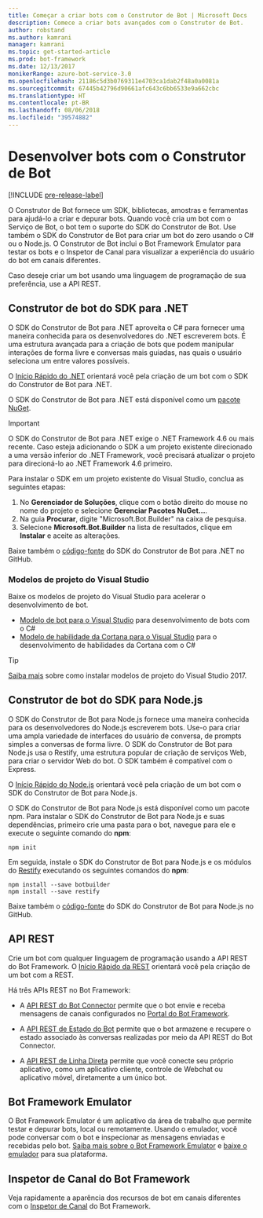 ```yaml
---
title: Começar a criar bots com o Construtor de Bot | Microsoft Docs
description: Comece a criar bots avançados com o Construtor de Bot.
author: robstand
ms.author: kamrani
manager: kamrani
ms.topic: get-started-article
ms.prod: bot-framework
ms.date: 12/13/2017
monikerRange: azure-bot-service-3.0
ms.openlocfilehash: 21186c5d3b0769311e4703ca1dab2f48a0a0081a
ms.sourcegitcommit: 67445b42796d90661afc643c6bb6533e9a662cbc
ms.translationtype: HT
ms.contentlocale: pt-BR
ms.lasthandoff: 08/06/2018
ms.locfileid: "39574882"
---
```

# <a name="develop-bots-with-bot-builder"></a>Desenvolver bots com o Construtor de Bot

[!INCLUDE [pre-release-label](includes/pre-release-label-v3.md)]

O Construtor de Bot fornece um SDK, bibliotecas, amostras e ferramentas para ajudá-lo a criar e depurar bots. Quando você cria um bot com o Serviço de Bot, o bot tem o suporte do SDK do Construtor de Bot. Use também o SDK do Construtor de Bot para criar um bot do zero usando o C# ou o Node.js. O Construtor de Bot inclui o Bot Framework Emulator para testar os bots e o Inspetor de Canal para visualizar a experiência do usuário do bot em canais diferentes.

Caso deseje criar um bot usando uma linguagem de programação de sua preferência, use a API REST.

## <a name="bot-builder-sdk-for-net"></a>Construtor de bot do SDK para .NET
O SDK do Construtor de Bot para .NET aproveita o C# para fornecer uma maneira conhecida para os desenvolvedores do .NET escreverem bots. É uma estrutura avançada para a criação de bots que podem manipular interações de forma livre e conversas mais guiadas, nas quais o usuário seleciona um entre valores possíveis. 

O [Início Rápido do .NET](~/dotnet/bot-builder-dotnet-quickstart.md) orientará você pela criação de um bot com o SDK do Construtor de Bot para .NET.

O SDK do Construtor de Bot para .NET está disponível como um [pacote NuGet](https://www.nuget.org/packages/Microsoft.Bot.Builder/).

> [!IMPORTANT]
> O SDK do Construtor de Bot para .NET exige o .NET Framework 4.6 ou mais recente. Caso esteja adicionando o SDK a um projeto existente direcionado a uma versão inferior do .NET Framework, você precisará atualizar o projeto para direcioná-lo ao .NET Framework 4.6 primeiro.

Para instalar o SDK em um projeto existente do Visual Studio, conclua as seguintes etapas:

1. No **Gerenciador de Soluções**, clique com o botão direito do mouse no nome do projeto e selecione **Gerenciar Pacotes NuGet...**.
2. Na guia **Procurar**, digite "Microsoft.Bot.Builder" na caixa de pesquisa.
3. Selecione **Microsoft.Bot.Builder** na lista de resultados, clique em **Instalar** e aceite as alterações.

Baixe também o [código-fonte](https://github.com/Microsoft/BotBuilder/tree/master/CSharp) do SDK do Construtor de Bot para .NET no GitHub.

### <a name="visual-studio-project-templates"></a>Modelos de projeto do Visual Studio
Baixe os modelos de projeto do Visual Studio para acelerar o desenvolvimento de bot.

* [Modelo de bot para o Visual Studio][bot-template] para desenvolvimento de bots com o C#
* [Modelo de habilidade da Cortana para o Visual Studio][cortana-template] para o desenvolvimento de habilidades da Cortana com o C#

> [!TIP]
> <a href="/visualstudio/ide/how-to-locate-and-organize-project-and-item-templates" target="_blank">Saiba mais</a> sobre como instalar modelos de projeto do Visual Studio 2017.

## <a name="bot-builder-sdk-for-nodejs"></a>Construtor de bot do SDK para Node.js
O SDK do Construtor de Bot para Node.js fornece uma maneira conhecida para os desenvolvedores do Node.js escreverem bots. Use-o para criar uma ampla variedade de interfaces do usuário de conversa, de prompts simples a conversas de forma livre. O SDK do Construtor de Bot para Node.js usa o Restify, uma estrutura popular de criação de serviços Web, para criar o servidor Web do bot. O SDK também é compatível com o Express. 

O [Início Rápido do Node.js](~/nodejs/bot-builder-nodejs-quickstart.md) orientará você pela criação de um bot com o SDK do Construtor de Bot para Node.js. 

O SDK do Construtor de Bot para Node.js está disponível como um pacote npm. Para instalar o SDK do Construtor de Bot para Node.js e suas dependências, primeiro crie uma pasta para o bot, navegue para ele e execute o seguinte comando do **npm**:

```nodejs
npm init
```

Em seguida, instale o SDK do Construtor de Bot para Node.js e os módulos do <a href="http://restify.com/" target="_blank">Restify</a> executando os seguintes comandos do **npm**:

```nodejs
npm install --save botbuilder
npm install --save restify
```

Baixe também o [código-fonte](https://github.com/Microsoft/BotBuilder/tree/master/Node) do SDK do Construtor de Bot para Node.js no GitHub.

## <a name="rest-api"></a>API REST

Crie um bot com qualquer linguagem de programação usando a API REST do Bot Framework. O [Início Rápido da REST](rest-api/bot-framework-rest-connector-quickstart.md) orientará você pela criação de um bot com a REST.

Há três APIs REST no Bot Framework:

 - A [API REST do Bot Connector][connectorAPI] permite que o bot envie e receba mensagens de canais configurados no [Portal do Bot Framework](https://dev.botframework.com/). 

- A [API REST de Estado do Bot][stateAPI] permite que o bot armazene e recupere o estado associado às conversas realizadas por meio da API REST do Bot Connector.

- A [API REST de Linha Direta][directLineAPI] permite que você conecte seu próprio aplicativo, como um aplicativo cliente, controle de Webchat ou aplicativo móvel, diretamente a um único bot.

## <a name="bot-framework-emulator"></a>Bot Framework Emulator
O Bot Framework Emulator é um aplicativo da área de trabalho que permite testar e depurar bots, local ou remotamente. Usando o emulador, você pode conversar com o bot e inspecionar as mensagens enviadas e recebidas pelo bot. [Saiba mais sobre o Bot Framework Emulator](~/bot-service-debug-emulator.md) e [baixe o emulador](http://emulator.botframework.com) para sua plataforma.

## <a name="bot-framework-channel-inspector"></a>Inspetor de Canal do Bot Framework
Veja rapidamente a aparência dos recursos de bot em canais diferentes com o [Inspetor de Canal](bot-service-channel-inspector.md) do Bot Framework.

[bot-template]: http://aka.ms/bf-bc-vstemplate
[cortana-template]: https://aka.ms/bf-cortanaskill-template


[connectorAPI]: https://docs.botframework.com/en-us/restapi/connector/#navtitle
 
[stateAPI]: https://docs.botframework.com/en-us/restapi/state/#navtitle

[directLineAPI]: https://docs.botframework.com/en-us/restapi/directline3/#navtitle
